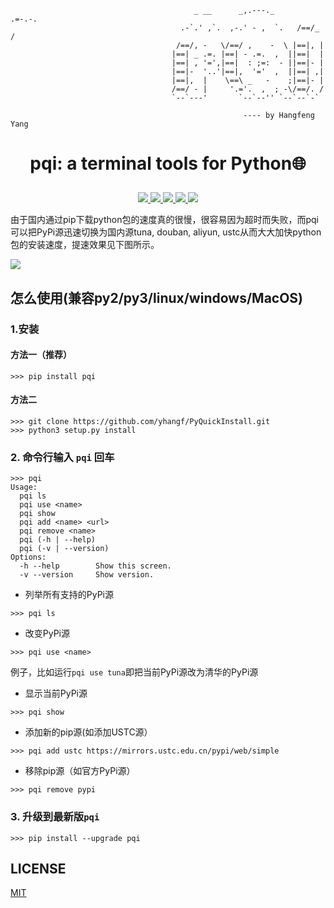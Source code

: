 ```shell
                                         _ __      _,.---._      .=-.-.
                                      .-`.' ,`.  ,-.' - ,  `.   /==/_ /
                                     /==/, -   \/==/ ,    -  \ |==|, |  
                                    |==| _ .=. |==| - .=.  ,  ||==|  |  
                                    |==| , '=',|==|  : ;=:  - ||==|- |  
                                    |==|-  '..'|==|,  '='  ,  ||==| ,|  
                                    |==|,  |    \==\ _   -    ;|==|- |  
                                    /==/ - |     '.='.  ,  ; -\/==/. /  
                                    `--`---'       `--`--'' `--`--`-`   

                                                    ---- by Hangfeng Yang

```
# <p align="center">pqi: a terminal tools for Python:globe_with_meridians:</p>

<p align="center">
    <a href="https://github.com/yhangf/PyQuickInstall/blob/master/LICENSE">
        <img src="https://img.shields.io/cocoapods/l/EFQRCode.svg?style=flat">
        </a>
    <a href="https://pypi.python.org/pypi/pqi">
        <img src="https://img.shields.io/pypi/v/pqi.svg">
        </a>
    <a href="https://github.com/python/cpython">
        <img src="https://img.shields.io/badge/language-python-ff69b4.svg">
        </a>
    <a href="https://github.com/yhangf/PyQuickInstall">
    <img src="https://img.shields.io/github/stars/yhangf/PyQuickInstall.svg?style=social&label=Star">
        </a>
    <a href="https://github.com/yhangf/PyQuickInstall">
    <img src="https://img.shields.io/github/forks/yhangf/PyQuickInstall.svg?style=social&label=Fork">
        </a>
</p>
由于国内通过pip下载python包的速度真的很慢，很容易因为超时而失败，而pqi可以把PyPi源迅速切换为国内源tuna, douban, aliyun, ustc从而大大加快python包的安装速度，提速效果见下图所示。

![](https://github.com/yhangf/PyQuickInstall/blob/master/picture/db.png)

## 怎么使用(兼容py2/py3/linux/windows/MacOS)

### 1.安装
#### 方法一（推荐）

```
>>> pip install pqi
```

#### 方法二
```
>>> git clone https://github.com/yhangf/PyQuickInstall.git
>>> python3 setup.py install
```


### 2. 命令行输入 `pqi` 回车
```
>>> pqi
Usage:
  pqi ls
  pqi use <name>
  pqi show
  pqi add <name> <url>
  pqi remove <name>
  pqi (-h | --help)
  pqi (-v | --version)
Options:
  -h --help        Show this screen.
  -v --version     Show version.
```
* 列举所有支持的PyPi源
```
>>> pqi ls
```

* 改变PyPi源
```
>>> pqi use <name>
```
例子，比如运行`pqi use tuna`即把当前PyPi源改为清华的PyPi源

* 显示当前PyPi源
```
>>> pqi show
```

* 添加新的pip源(如添加USTC源）
```
>>> pqi add ustc https://mirrors.ustc.edu.cn/pypi/web/simple
```

* 移除pip源（如官方PyPi源）
```
>>> pqi remove pypi
```

### 3. 升级到最新版`pqi`
```
>>> pip install --upgrade pqi
```

## LICENSE
[MIT](https://github.com/yhangf/PyQuickInstall/blob/master/LICENSE)
